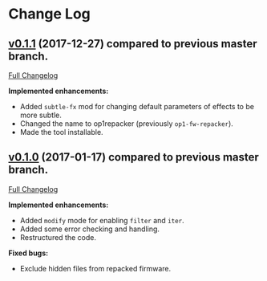 Change Log
==========

## [v0.1.1](https://github.com/op1hacks/op1-fw-repacker/tree/v0.1.1) (2017-12-27) compared to previous master branch.
[Full Changelog](https://github.com/op1hacks/op1-fw-repacker/compare/v0.1.0...v0.1.1)

**Implemented enhancements:**

- Added `subtle-fx` mod for changing default parameters of effects to be more subtle.
- Changed the name to op1repacker (previously `op1-fw-repacker`).
- Made the tool installable.


## [v0.1.0](https://github.com/op1hacks/op1-fw-repacker/tree/v0.1.0) (2017-01-17) compared to previous master branch.
[Full Changelog](https://github.com/op1hacks/op1-fw-repacker/compare/v0.0.1...v0.1.0)

**Implemented enhancements:**

- Added `modify` mode for enabling `filter` and `iter`.
- Added some error checking and handling.
- Restructured the code.

**Fixed bugs:**

- Exclude hidden files from repacked firmware.
